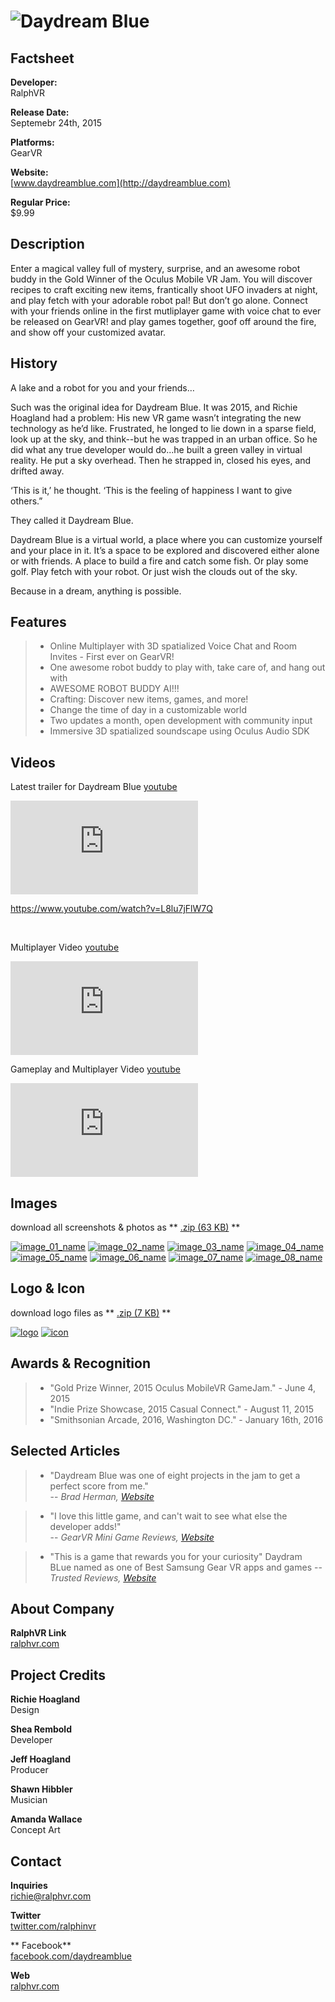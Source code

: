 # ![Daydream Blue](assets/images/header.png)

## Factsheet

**Developer:**  
RalphVR

**Release Date:**  
Septemebr 24th, 2015

**Platforms:**  
GearVR 
  

**Website:**  
[www.daydreamblue.com](http://daydreamblue.com)

**Regular Price:**  
$9.99

## Description

Enter a magical valley full of mystery, surprise, and an awesome robot buddy in the Gold Winner of the Oculus Mobile VR Jam. You will discover recipes to craft exciting new items, frantically shoot UFO invaders at night, and play fetch with your adorable robot pal! But don’t go alone. Connect with your friends online in the first mutliplayer game with voice chat to ever be released on GearVR! and play games together, goof off around the fire, and show off your customized avatar. 

## History

A lake and a robot for you and your friends…
 
Such was the original idea for Daydream Blue.  It was 2015, and Richie Hoagland had a problem:  His new VR game wasn’t integrating the new technology as he’d like.  Frustrated, he longed to lie down in a sparse field, look up at the sky, and think--but he was trapped in an urban office.  So he did what any true developer would do...he built a green valley in virtual reality.  He put a sky overhead.  Then he strapped in, closed his eyes, and drifted away.  
 
‘This is it,’ he thought.  ‘This is the feeling of happiness I want to give others.”   

They called it Daydream Blue.  

Daydream Blue is a virtual world, a place where you can customize yourself and your place in it.  It’s a space to be explored and discovered either alone or with friends. A place to build a fire and catch some fish.  Or play some golf.  Play fetch with your robot. Or just wish the clouds out of the sky.

Because in a dream, anything is possible.   

## Features

> * Online Multiplayer with 3D spatialized Voice Chat and Room Invites - First ever on GearVR!
> * One awesome robot buddy to play with, take care of, and hang out with
> * AWESOME ROBOT BUDDY AI!!!
> * Crafting: Discover new items, games, and more!
> * Change the time of day in a customizable world
> * Two updates a month, open development with community input 
> * Immersive 3D spatialized soundscape using Oculus Audio SDK


## Videos

Latest trailer for Daydream Blue [youtube](https://youtu.be/hKVtW93JQ1g)

<iframe src="https://www.youtube.com/embed/hKVtW93JQ1g" frameborder="0" allowfullscreen></iframe>

https://www.youtube.com/watch?v=L8lu7jFlW7Q

<br>

Multiplayer Video [youtube](https://youtu.be/6zlghauXfq0)

<iframe src="https://www.youtube.com/embed/6zlghauXfq0" frameborder="0" allowfullscreen></iframe>

<br>

Gameplay and Multiplayer Video [youtube](https://youtu.be/sTMh1eokTog)

<iframe src="https://www.youtube.com/embed/sTMh1eokTog" frameborder="0" allowfullscreen></iframe>

<!--Daydream Blue at Casual Connect! [Youtube](https://youtu.be/uEnzJYHbgAg"Jam Prototype Video")

<iframe src="//www.youtube.com/embed/uEnzJYHbgAg" frameborder="0" allowfullscreen></iframe>-->

## Images

download all screenshots & photos as ** [.zip (63 KB)](assets/images/images.zip "Images zip") **

[![image_01_name](assets/images/image_01.png)](assets/images/image_01.png)
[![image_02_name](assets/images/image_02.png)](assets/images/image_02.png)
[![image_03_name](assets/images/image_03.png)](assets/images/image_03.png)
[![image_04_name](assets/images/image_04.png)](assets/images/image_04.png)
[![image_05_name](assets/images/image_05.png)](assets/images/image_05.png)
[![image_06_name](assets/images/image_06.png)](assets/images/image_06.png)
[![image_07_name](assets/images/image_07.png)](assets/images/image_07.png)
[![image_08_name](assets/images/image_08.png)](assets/images/image_08.png)

## Logo & Icon

download logo files as ** [.zip (7 KB)]( assets/images/logo.zip "Logo & Icon zip") **

[![logo](assets/images/logo.png)](assets/images/logo.png "Logo")
[![icon](assets/images/icon.png)](assets/images/icon.png "Icon")

## Awards & Recognition

 > * "Gold Prize Winner, 2015 Oculus MobileVR GameJam." - June 4, 2015
 > * "Indie Prize Showcase, 2015 Casual Connect." - August 11, 2015
 > * "Smithsonian Arcade, 2016, Washington DC." - January 16th, 2016

## Selected Articles

> * "Daydream Blue was one of eight projects in the jam to get a perfect score from me."  
-- *Brad Herman, [Website](http://www.bradherman.com/home/hitchhikers-guide-to-the-metaverse/theoculusmobilevrjam2015-thoughtsfromajudge/)*

> * "I love this little game, and can't wait to see what else the developer adds!"  
-- *GearVR Mini Game Reviews, [Website](http://gearvrreviews.blogspot.com/2015/05/gearvr-jam-2015-appexperiences-my.html)*

> * "This is a game that rewards you for your curiosity" Daydram BLue named as one of Best Samsung Gear VR apps and games
-- *Trusted Reviews, [Website](http://www.trustedreviews.com/best-samsung-gear-vr-apps_round-up_Page-14)*

<!--## Additional Links

**Company Link #1**  
A link to something related can go [here](https://link)

**Company Link #2**  
Another link like this goes [here](https://link) if you want.-->

## About Company

**RalphVR Link**  
[ralphvr.com](https://www.ralphvr.com)

## Project Credits

**Richie Hoagland**   
Design

**Shea Rembold**  
Developer

**Jeff Hoagland**  
Producer

**Shawn Hibbler**  
Musician

**Amanda Wallace**  
Concept Art

## Contact

**Inquiries**  
[richie@ralphvr.com][contact]

**Twitter**  
[twitter.com/ralphinvr][twitter]

** Facebook**  
[facebook.com/daydreamblue][facebook]

**Web**  
[ralphvr.com][homepage]

<!--- =====================================================================  -->
<!--- Referenced links -->

[homepage]: http://ralphvr.com "RalphVR"

[contact]: mailto:richie@ralphvr.com

<!--- Social -->

[twitter]: https://twitter.com/ralphinvr
[facebook]: https://www.facebook.com/Daydream-Blue-1619781554938796
